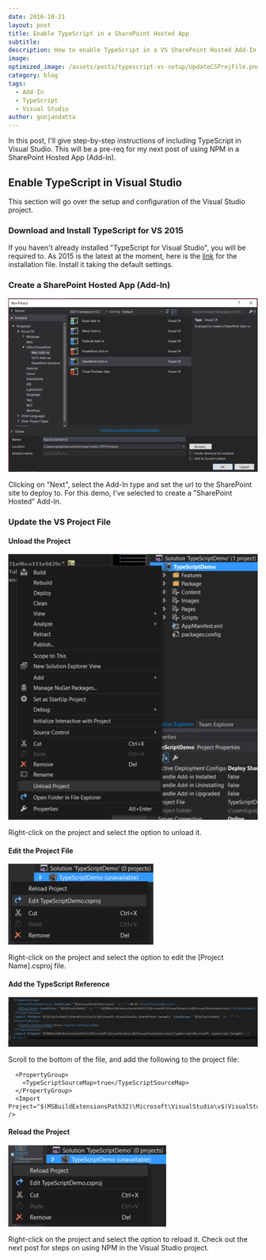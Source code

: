 ```yaml
---
date: 2016-10-21
layout: post
title: Enable TypeScript in a SharePoint Hosted App
subtitle:
description: How to enable TypeScript in a VS SharePoint Hosted Add-In.
image:
optimized_image: /assets/posts/typescript-vs-setup/UpdateCSProjFile.png
category: blog
tags:
  - Add-In
  - TypeScript
  - Visual Studio
author: gunjandatta
---
```


In this post, I'll give step-by-step instructions of including TypeScript in Visual Studio. This will be a pre-req for my next post of using NPM in a SharePoint Hosted App (Add-In).

## Enable TypeScript in Visual Studio

This section will go over the setup and configuration of the Visual Studio project.

### Download and Install TypeScript for VS 2015

If you haven't already installed "TypeScript for Visual Studio", you will be required to. As 2015 is the latest at the moment, here is the [link](https://www.microsoft.com/en-us/download/details.aspx?id=48593) for the installation file. Install it taking the default settings.

### Create a SharePoint Hosted App (Add-In)

[![Create VS Project](/assets/posts/typescript-vs-setup/CreateVSProject.png)](/assets/posts/typescript-vs-setup/CreateVSProject.png)

Clicking on "Next", select the Add-In type and set the url to the SharePoint site to deploy to. For this demo, I've selected to create a "SharePoint Hosted" Add-In.

### Update the VS Project File

#### Unload the Project

[![Unload VS Project](/assets/posts/typescript-vs-setup/UnloadProject.png)](/assets/posts/typescript-vs-setup/UnloadProject.png)

Right-click on the project and select the option to unload it.

#### Edit the Project File

[![Edit VS Project File](/assets/posts/typescript-vs-setup/EditProjectFile.png)](/assets/posts/typescript-vs-setup/EditProjectFile.png)

Right-click on the project and select the option to edit the \[Project Name\].csproj file.

#### Add the TypeScript Reference

[![Update Project File](/assets/posts/typescript-vs-setup/UpdateCSProjFile.png)](/assets/posts/typescript-vs-setup/UpdateCSProjFile.png)

Scroll to the bottom of the file, and add the following to the project file:

```
  <PropertyGroup>
    <TypeScriptSourceMap>true</TypeScriptSourceMap>
  </PropertyGroup>
  <Import Project="$(MSBuildExtensionsPath32)\Microsoft\VisualStudio\v$(VisualStudioVersion)\TypeScript\Microsoft.TypeScript.targets" />

```

#### Reload the Project

[![Reload VS Project](/assets/posts/typescript-vs-setup/ReloadProject.png)](/assets/posts/typescript-vs-setup/ReloadProject.png)

Right-click on the project and select the option to reload it. Check out the next post for steps on using NPM in the Visual Studio project.
